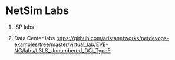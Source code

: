 # NetSim Labs

1) ISP labs

3) Data Center labs
https://github.com/aristanetworks/netdevops-examples/tree/master/virtual_lab/EVE-NG/labs/L3LS_Unnumbered_DCI_Type5
